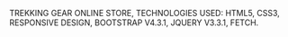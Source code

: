 TREKKING GEAR ONLINE STORE, TECHNOLOGIES USED:
HTML5, CSS3, RESPONSIVE DESIGN, BOOTSTRAP V4.3.1, JQUERY V3.3.1,
FETCH.
